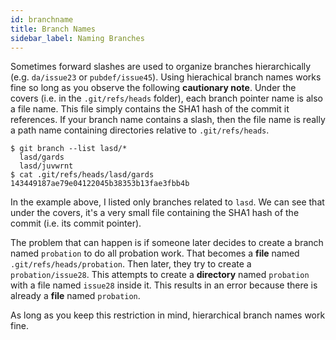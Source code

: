 ```yaml
---
id: branchname
title: Branch Names
sidebar_label: Naming Branches
---
```


Sometimes forward slashes are used
to organize branches hierarchically (e.g. `da/issue23` or
`pubdef/issue45`).  Using hierachical branch names works fine
so long as you observe the following **cautionary note**.
Under the covers (i.e. in the `.git/refs/heads` folder), each
branch pointer name is also a file name.  This file simply
contains the SHA1 hash of the commit it references.  If your
branch name contains a slash, then the file name is really a path
name containing directories relative to `.git/refs/heads`.

```
$ git branch --list lasd/*
  lasd/gards
  lasd/juvwrnt
$ cat .git/refs/heads/lasd/gards
143449187ae79e04122045b38353b13fae3fbb4b
```

In the example above, I listed only branches related to `lasd`.
We can see that under the covers, it's a very small file containing
the SHA1 hash of the commit (i.e. its commit pointer).

The problem that can happen is if someone later decides to create
a branch named `probation` to do all probation work.  That becomes
a **file** named `.git/refs/heads/probation`.  Then later, they
try to create a `probation/issue28`.  This attempts to create a
**directory** named `probation` with a file named `issue28` inside
it.  This results in an error because there is already a **file**
named `probation`.

As long as you keep this restriction in mind, hierarchical branch
names work fine.
